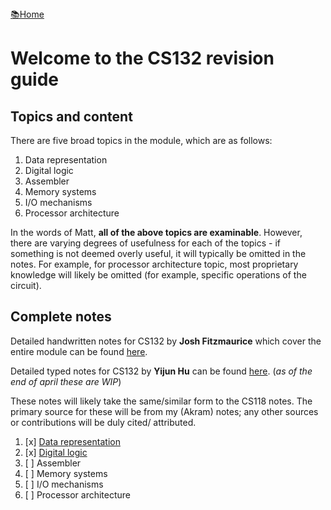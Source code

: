 <flex style="display:flex; justify-content:space-between;">
<a href="../index.html">📚Home</a>
</flex>

# Welcome to the CS132 revision guide

## Topics and content

There are five broad topics in the module, which are as follows:

1. Data representation
2. Digital logic
3. Assembler
4. Memory systems
5. I/O mechanisms
6. Processor architecture

In the words of Matt, **all of the above topics are examinable**. However, there are varying degrees of usefulness for each of the topics - if something is not deemed overly useful, it will typically be omitted in the notes. For example, for processor architecture topic, most proprietary knowledge will likely be omitted (for example, specific operations of the circuit).

## Complete notes

Detailed handwritten notes for CS132 by **Josh Fitzmaurice** which cover the entire module can be found [here](./CS132_full.pdf).


Detailed typed notes for CS132 by **Yijun Hu** can be found [here](https://adrakaris.github.io/blog-cs/cs132/index.html). (*as of the end of april these are WIP*)

These notes will likely take the same/similar form to the CS118 notes. The primary source for these will be from my (Akram) notes; any other sources or contributions will be duly cited/ attributed.

1. [x] [Data representation](part1.html)
2. [x] [Digital logic](part2.html)
3. [ ] Assembler
4. [ ] Memory systems
5. [ ] I/O mechanisms
6. [ ] Processor architecture